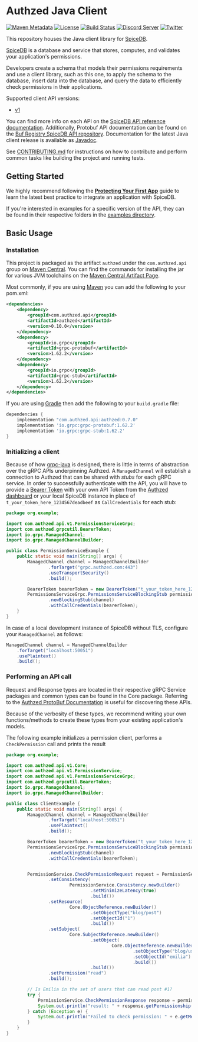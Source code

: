 # Authzed Java Client

[![Maven Metadata](https://img.shields.io/maven-metadata/v?metadataUrl=https%3A%2F%2Frepo1.maven.org%2Fmaven2%2Fcom%2Fauthzed%2Fapi%2Fauthzed%2Fmaven-metadata.xml)](https://search.maven.org/artifact/com.authzed.api/authzed)
[![License](https://img.shields.io/badge/license-Apache--2.0-blue.svg)](https://www.apache.org/licenses/LICENSE-2.0.html)
[![Build Status](https://github.com/authzed/authzed-java/workflows/build/badge.svg)](https://github.com/authzed/authzed-java/actions)
[![Discord Server](https://img.shields.io/discord/844600078504951838?color=7289da&logo=discord "Discord Server")](https://discord.gg/jTysUaxXzM)
[![Twitter](https://img.shields.io/twitter/follow/authzed?color=%23179CF0&logo=twitter&style=flat-square)](https://twitter.com/authzed)

This repository houses the Java client library for [SpiceDB].

[SpiceDB] is a database and service that stores, computes, and validates your application's permissions.

Developers create a schema that models their permissions requirements and use a client library, such as this one, to apply the schema to the database, insert data into the database, and query the data to efficiently check permissions in their applications.

Supported client API versions:
- [v1](https://authzed.com/docs/reference/api#authzedapiv1)

You can find more info on each API on the [SpiceDB API reference documentation].
Additionally, Protobuf API documentation can be found on the [Buf Registry SpiceDB API repository].
Documentation for the latest Java client release is available as [Javadoc].

See [CONTRIBUTING.md] for instructions on how to contribute and perform common tasks like building the project and running tests.

[Authzed]: https://authzed.com
[SpiceDB]: https://github.com/authzed/spicedb
[SpiceDB API Reference documentation]: https://authzed.com/docs/reference/api
[Buf Registry SpiceDB API repository]: https://buf.build/authzed/api/docs/main
[CONTRIBUTING.md]: CONTRIBUTING.md
[Javadoc]: https://authzed.github.io/authzed-java/index.html

## Getting Started

We highly recommend following the **[Protecting Your First App]** guide to learn the latest best practice to integrate an application with SpiceDB.

If you're interested in examples for a specific version of the API, they can be found in their respective folders in the [examples directory].

[Protecting Your First App]: https://authzed.com/docs/guides/first-app
[examples directory]: /examples

## Basic Usage

### Installation

This project is packaged as the artifact `authzed` under the `com.authzed.api` group on [Maven Central].
You can find the commands for installing the jar for various JVM toolchains on the [Maven Central Artifact Page].

Most commonly, if you are using [Maven] you can add the following to your pom.xml:

```xml
<dependencies>
    <dependency>
        <groupId>com.authzed.api</groupId>
        <artifactId>authzed</artifactId>
        <version>0.10.0</version>
    </dependency>
    <dependency>
        <groupId>io.grpc</groupId>
        <artifactId>grpc-protobuf</artifactId>
        <version>1.62.2</version>
    </dependency>
    <dependency>
        <groupId>io.grpc</groupId>
        <artifactId>grpc-stub</artifactId>
        <version>1.62.2</version>
    </dependency>
</dependencies>
```

If you are using [Gradle] then add the following to your `build.gradle` file:

```groovy
dependencies {
    implementation "com.authzed.api:authzed:0.7.0"
    implementation 'io.grpc:grpc-protobuf:1.62.2'
    implementation 'io.grpc:grpc-stub:1.62.2'
}
```

[Maven Central]: https://maven.apache.org/repository/index.html
[Maven Central Artifact Page]: https://search.maven.org/artifact/com.authzed.api/authzed
[Maven]: https://maven.apache.org
[Gradle]: https://gradle.org/

### Initializing a client

Because of how [grpc-java] is designed, there is little in terms of abstraction over the gRPC APIs underpinning Authzed.
A `ManagedChannel` will establish a connection to Authzed that can be shared with _stubs_ for each gRPC service.
In order to successfully authenticate with the API, you will have to provide a [Bearer Token] with your own API Token
from the [Authzed dashboard] or your local SpiceDB instance in place of `t_your_token_here_1234567deadbeef` as 
`CallCredentials` for each stub:

```java
package org.example;

import com.authzed.api.v1.PermissionsServiceGrpc;
import com.authzed.grpcutil.BearerToken;
import io.grpc.ManagedChannel;
import io.grpc.ManagedChannelBuilder;

public class PermissionServiceExample {
    public static void main(String[] args) {
        ManagedChannel channel = ManagedChannelBuilder
                .forTarget("grpc.authzed.com:443")
                .useTransportSecurity()
                .build();

        BearerToken bearerToken = new BearerToken("t_your_token_here_1234567deadbeef");
        PermissionsServiceGrpc.PermissionsServiceBlockingStub permissionsService = PermissionsServiceGrpc
                .newBlockingStub(channel)
                .withCallCredentials(bearerToken);
    }
}
```

In case of a local development instance of SpiceDB without TLS, configure your `ManagedChannel` as follows:

```java
ManagedChannel channel = ManagedChannelBuilder
    .forTarget("localhost:50051")
    .usePlaintext()
    .build();
```

[grpc-java]: https://github.com/grpc/grpc-java
[Bearer Token]: https://authzed.com/docs/reference/api#authentication
[Authzed dashboard]: https://app.authzed.com/

### Performing an API call

Request and Response types are located in their respective gRPC Service packages and common types can be found in the Core package.
Referring to the [Authzed ProtoBuf Documentation] is useful for discovering these APIs.

Because of the verbosity of these types, we recommend writing your own functions/methods to create these types from your existing application's models.

The following example initializes a permission client, performs a `CheckPermission` call and prints the result

[Authzed Protobuf Documentation]: https://buf.build/authzed/api/docs/main

```java
package org.example;

import com.authzed.api.v1.Core;
import com.authzed.api.v1.PermissionService;
import com.authzed.api.v1.PermissionsServiceGrpc;
import com.authzed.grpcutil.BearerToken;
import io.grpc.ManagedChannel;
import io.grpc.ManagedChannelBuilder;

public class ClientExample {
    public static void main(String[] args) {
        ManagedChannel channel = ManagedChannelBuilder
                .forTarget("localhost:50051")
                .usePlaintext()
                .build();

        BearerToken bearerToken = new BearerToken("t_your_token_here_1234567deadbeef");
        PermissionsServiceGrpc.PermissionsServiceBlockingStub permissionsService = PermissionsServiceGrpc
                .newBlockingStub(channel)
                .withCallCredentials(bearerToken);


        PermissionService.CheckPermissionRequest request = PermissionService.CheckPermissionRequest.newBuilder()
                .setConsistency(
                        PermissionService.Consistency.newBuilder()
                                .setMinimizeLatency(true)
                                .build())
                .setResource(
                        Core.ObjectReference.newBuilder()
                                .setObjectType("blog/post")
                                .setObjectId("1")
                                .build())
                .setSubject(
                        Core.SubjectReference.newBuilder()
                                .setObject(
                                        Core.ObjectReference.newBuilder()
                                                .setObjectType("blog/user")
                                                .setObjectId("emilia")
                                                .build())
                                .build())
                .setPermission("read")
                .build();

        // Is Emilia in the set of users that can read post #1?
        try {
            PermissionService.CheckPermissionResponse response = permissionsService.checkPermission(request);
            System.out.println("result: " + response.getPermissionship().getValueDescriptor().getName());
        } catch (Exception e) {
            System.out.println("Failed to check permission: " + e.getMessage());
        }
    }
}
```
